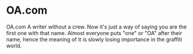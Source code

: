 # OA.com
OA.com A writer without a crew. Now it's just a way of saying you are the first one with that name. Almost everyone puts "one" or "OA" after their name, hence the meaning of it is slowly losing importance in the graffiti world.